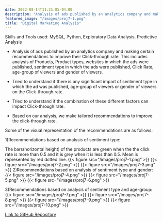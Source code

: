 ```yaml
---
date: 2022-08-14T11:25:05-04:00
description: "Analysis of ads published by an analytics company and making certain recommendations to improve their Click-through rate."
featured_image: "/images/proj7-1.png"
title: "Digital Marketing Analysis"
---
```

Skills and Tools used: MySQL, Python, Exploratory Data Analysis, Predictive Analysis

* Analysis of ads published by an analytics company and making certain recommendations to improve their Click-through rate. This includes analysis of Products, Product types, websites in which the ads were published, sentiment type in which the ads were published, Click Rate, age-group of viewers and gender of viewers.

* Tried to understand if there is any significant impart of sentiment type in which the ad was published, age-group of viewers or gender of viewers on the Click-through rate.

* Tried to understand if the combination of these different factors can impact Click-through rate.

* Based on our analysis, we make tailored recommendations to improve the click-through rate.

Some of the visual representation of the recommendations are as follows:

1)Recommendations based on analysis of sentiment type:

The bars(horizontal height) of the products are green when the the click rate is more than 0.5 and it is grey when it is less than 0.5. Mean is represented by red dotted line.
{{< figure src="/images/proj7-1.png" >}}
{{< figure src="/images/proj7-2.png" >}}
{{< figure src="/images/proj7-3.png" >}}
2)Recommendations based on analysis of sentiment type and gender:
{{< figure src="/images/proj7-4.png" >}}
{{< figure src="/images/proj7-5.png" >}}
{{< figure src="/images/proj7-6.png" >}}

3)Recommendations based on analysis of sentiment type and age-group:
{{< figure src="/images/proj7-7.png" >}}
{{< figure src="/images/proj7-8.png" >}}
{{< figure src="/images/proj7-9.png" >}}
{{< figure src="/images/proj7-10.png" >}}

[Link to GitHub Repository](https://github.com/Sagarika-Ramesh/Digital_Marketing_Analysis)
